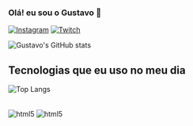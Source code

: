 ### Olá! eu sou o Gustavo 👋


[![Instagram](https://img.shields.io/badge/Instagram-E4405F?style=for-the-badge&logo=instagram&logoColor=white)](https://www.instagram.com/guzitos.10ml/)
[![Twitch](https://img.shields.io/badge/Twitch-9146FF?style=for-the-badge&logo=twitch&logoColor=white)](https://www.twitch.tv/guuhzxn)


![Gustavo's GitHub stats](https://github-readme-stats.vercel.app/api?username=Guzitos&show_icons=true&theme=dracula)



## Tecnologias que eu uso no meu dia

![Top Langs](https://github-readme-stats.vercel.app/api/top-langs/?username=anuraghazra&layout=compact)

<div style= "display: inline_block"><br/>
    <img align="center" alt="html5" src="https://img.shields.io/badge/C%2B%2B-00599C?style=for-the-badge&logo=c%2B%2B&logoColor=white" />
     <img align="center" alt="html5" src="https://img.shields.io/badge/C%23-239120?style=for-the-badge&logo=c-sharp&logoColor=white" />
</div>

